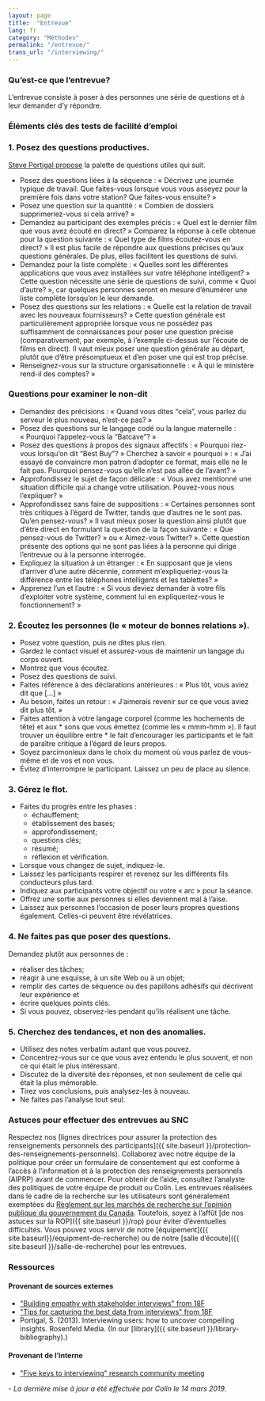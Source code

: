 ```yaml
---
layout: page
title:  "Entrevue"
lang: fr
category: "Méthodes"
permalink: "/entrevue/"
trans_url: "/interviewing/"
---
```




### Qu’est-ce que l’entrevue?
L’entrevue consiste à poser à des personnes une série de questions et à leur demander d’y répondre.

### Éléments clés des tests de facilité d’emploi

### 1. Posez des questions productives.

[Steve Portigal propose](https://portigal.com/seventeen-types-of-interviewing-questions/) la palette de questions utiles qui suit.
* Posez des questions liées à la séquence : « Décrivez une journée typique de travail. Que faites-vous lorsque vous vous asseyez pour la première fois dans votre station? Que faites-vous ensuite? »
* Posez une question sur la quantité : « Combien de dossiers supprimeriez-vous si cela arrive? »
* Demandez au participant des exemples précis : « Quel est le dernier film que vous avez écouté en direct? »  Comparez la réponse à celle obtenue pour la question suivante : « Quel type de films écoutez-vous en direct? » Il est plus facile de répondre aux questions précises qu’aux questions générales. De plus, elles facilitent les questions de suivi.
* Demandez pour la liste complète : « Quelles sont les différentes applications que vous avez installées sur votre téléphone intelligent? » Cette question nécessite une série de questions de suivi, comme « Quoi d’autre? », car quelques personnes seront en mesure d’énumérer une liste complète lorsqu’on le leur demande.
* Posez des questions sur les relations : « Quelle est la relation de travail avec les nouveaux fournisseurs? » Cette question générale est particulièrement appropriée lorsque vous ne possédez pas suffisamment de connaissances pour poser une question précise (comparativement, par exemple, à l’exemple ci-dessus sur l’écoute de films en direct). Il vaut mieux poser une question générale au départ, plutôt que d’être présomptueux et d’en poser une qui est trop précise.
* Renseignez-vous sur la structure organisationnelle : « À qui le ministère rend-il des comptes? »

### Questions pour examiner le non-dit
* Demandez des précisions : « Quand vous dites “cela”, vous parlez du serveur le plus nouveau, n’est-ce pas? »
* Posez des questions sur le langage codé ou la langue maternelle : « Pourquoi l’appelez-vous la “Batcave”? »
* Posez des questions à propos des signaux affectifs : « Pourquoi riez-vous lorsqu’on dit “Best Buy”? »
Cherchez à savoir « pourquoi » : « J’ai essayé de convaincre mon patron d’adopter ce format, mais elle ne le fait pas. Pourquoi pensez-vous qu’elle n’est pas allée de l’avant? »
* Approfondissez le sujet de façon délicate : « Vous avez mentionné une situation difficile qui a changé votre utilisation. Pouvez-vous nous l’expliquer? »
* Approfondissez sans faire de suppositions : « Certaines personnes sont très critiques à l’égard de Twitter, tandis que d’autres ne le sont pas. Qu’en pensez-vous? » Il vaut mieux poser la question ainsi plutôt que d’être direct en formulant la question de la façon suivante : « Que pensez-vous de Twitter? » ou « Aimez-vous Twitter? ». Cette question présente des options qui ne sont pas liées à la personne qui dirige l’entrevue ou à la personne interrogée.
* Expliquez la situation à un étranger : « En supposant que je viens d’arriver d’une autre décennie, comment m’expliqueriez-vous la différence entre les téléphones intelligents et les tablettes? »
* Apprenez l’un et l’autre : « Si vous deviez demander à votre fils d’exploiter votre système, comment lui en expliqueriez-vous le fonctionnement? »

### 2. Écoutez les personnes (le « moteur de bonnes relations »).
* Posez votre question, puis ne dites plus rien.
* Gardez le contact visuel et assurez-vous de maintenir un langage du corps ouvert.
* Montrez que vous écoutez.
* Posez des questions de suivi.
* Faites référence à des déclarations antérieures : « Plus tôt, vous aviez dit que [...] »
* Au besoin, faites un retour : « J’aimerais revenir sur ce que vous aviez dit plus  tôt. »
* Faites attention à votre langage corporel (comme les hochements de tête) et aux * sons que vous émettez (comme les « mmm-hmm »). Il faut trouver un équilibre entre * le fait d’encourager les participants et le fait de paraître critique à l’égard de  leurs propos.
* Soyez parcimonieux dans le choix du moment où vous parlez de vous-même et de vos et non vous.
* Évitez d’interrompre le participant. Laissez un peu de place au silence.



### 3. Gérez le flot.
* Faites du progrès entre les phases :
  * échauffement;
  * établissement des bases;
  * approfondissement;
  * questions clés;
  * résumé;
  * réflexion et vérification.
* Lorsque vous changez de sujet, indiquez-le.
* Laissez les participants respirer et revenez sur les différents fils conducteurs plus tard.
* Indiquez aux participants votre objectif ou votre « arc » pour la séance.
* Offrez une sortie aux personnes si elles deviennent mal à l’aise.
* Laissez aux personnes l’occasion de poser leurs propres questions également. Celles-ci peuvent être révélatrices.

### 4. Ne faites pas que poser des questions.

Demandez plutôt aux personnes de :
* réaliser des tâches;
* réagir à une esquisse, à un site Web ou à un objet;
* remplir des cartes de séquence ou des papillons adhésifs qui décrivent leur expérience et
* écrire quelques points clés.
* Si vous pouvez, observez-les pendant qu’ils réalisent une tâche.

### 5. Cherchez des tendances, et non des anomalies.
* Utilisez des notes verbatim autant que vous pouvez.
* Concentrez-vous sur ce que vous avez entendu le plus souvent, et non ce qui était le plus intéressant.
* Discutez de la diversité des réponses, et non seulement de celle qui était la plus mémorable.
* Tirez vos conclusions, puis analysez-les à nouveau.
* Ne faites pas l’analyse tout seul.

### Astuces pour effectuer des entrevues au SNC
Respectez nos [lignes directrices pour assurer la protection des renseignements personnels des participants]({{ site.baseurl }}/protection-des-renseignements-personnels). Collaborez avec notre équipe de la politique pour créer un formulaire de consentement qui est conforme à l’accès à l’information et à la protection des renseignements personnels (AIPRP) avant de commencer. Pour obtenir de l’aide, consultez l’analyste des politiques de votre équipe de produit ou Colin.
Les entrevues réalisées dans le cadre de la recherche sur les utilisateurs sont généralement exemptées du [Règlement sur les marchés de recherche sur l’opinion publique du gouvernement du Canada](https://www.canada.ca/en/treasury-board-secretariat/services/government-communications/public-opinion-research-government.html#toc3). Toutefois, soyez à l’affût [de nos astuces sur la ROP]({{ site.baseurl }}/rop) pour éviter d’éventuelles difficultés.
Vous pouvez vous servir de notre [équipement]({{ site.baseurl}}/equipment-de-recherche) ou de notre [salle d’écoute]({{ site.baseurl }}/salle-de-recherche) pour les entrevues.

### Ressources

#### Provenant de sources externes
* ["Building empathy with stakeholder interviews" from 18F](https://18f.gsa.gov/2016/06/20/build-empathy-with-stakeholder-interviews-part-1-preparation/)
* ["Tips for capturing the best data from interviews" from 18F](https://18f.gsa.gov/2016/02/09/tips-for-capturing-the-best-data-from-user-interviews/)
* Portigal, S. (2013). Interviewing users: how to uncover compelling insights. Rosenfeld Media. (In our [library]({{ site.baseurl }}/library-bibliography).)

#### Provenant de l’interne
* ["Five keys to interviewing" research community meeting](https://docs.google.com/document/d/10yAV4DzfJfwwg9-9JirBguo3eMxuZPw6bigbfSDUqhQ/edit?usp=drive_web&ouid=115428102159383580616)

_- La dernière mise à jour a été effectuée par Colin le 14 mars 2019._
